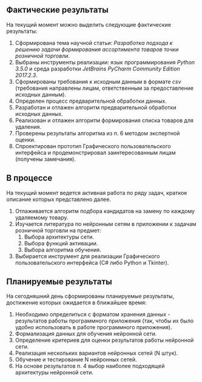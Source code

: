 ## Фактические результаты ##
На текущий момент можно выделить следующие фактические результаты:

1. Сформирована тема научной статьи: *Разработка подхода к решению задачи формирования ассортимента товаров точки розничной торговли*.
1. Выбраны инструменты реализации: язык программирования *Python 3.5.0* и среда разработки *JetBrains PyCharm Community Edition 2017.2.3*.
1. Сформированы требования к исходным данным в формате *csv* (требования направлены лицам, ответственным за предоставление исходных данным).
1. Определен процесс предварительной обработки данных.
2. Разработан и отлажен алгоритм предварительной обработки исходных данных.
1. Реализован и отлажен алгоритм формирования списка товаров для удаления.
1. Проверены результаты алгоритма из п. 6 методом экспертной оценки. 
2. Спроектирован прототип Графического пользовательского интерфейса и продемонстрировал заинтересованным лицам (получены замечания).

## В процессе ##
На текущий момент ведется активная работа по ряду задач, краткое описание которых представлено далее.

1. Отлаживается алгоритм подбора кандидатов на замену по каждому удаляемому товару.
1. Изучается литература по нейронным сетям в приложении к задачам розничной торговли на предмет:
	1. Выбора архитектуры сети.
	1. Выбора функций активации.
	1. Выбора алгоритма обучения.
1. Выбирается инструмент для реализации Графического пользовательского интерфейса (С# либо Python и Tkinter).

## Планируемые результаты ##
На сегодняшний день сформированы планируемые результаты, достижение которых ожидается в ближайшее время:

1. Необходимо определиться с форматом хранения данных - результатов работы программного приложения (так, чтобы их было удобно использовать в работе программного приложения).
2. Формализация данных для обучения нейронной сети.
1. Определение критериев для оценки результатов работы нейронной сети.
1. Реализация нескольких вариантов нейронных сетей (N штук). 
1. Обучение и тестирование N нейронных сетей.
1. На основе результатов п. 4 выбор наиболее подходящей архитектуры нейронной сети.

